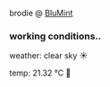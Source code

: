 brodie @ [BluMint](https://www.linkedin.com/company/blumint-io/)

<!--weather_start-->
### working conditions..

weather: clear sky ☀️

temp: 21.32 °C 🥶

<!--weather_end-->

